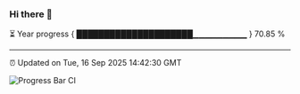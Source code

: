 ### Hi there 👋

⏳ Year progress { █████████████████████▁▁▁▁▁▁▁▁▁ } 70.85 %

---

⏰ Updated on Tue, 16 Sep 2025 14:42:30 GMT

![Progress Bar CI](https://github.com/IshwaranRudhara/GIT-ACTION/workflows/Progress%20Bar%20CI/badge.svg)
